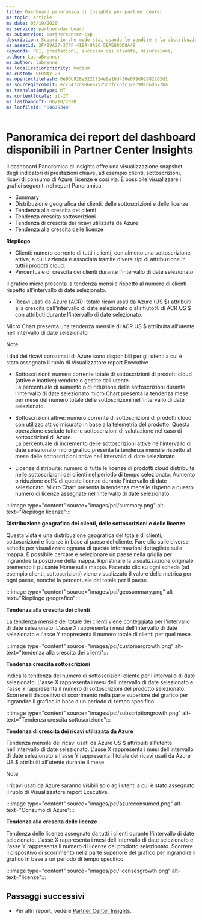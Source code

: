 ```yaml
---
title: Dashboard panoramica di Insights per partner Center
ms.topic: article
ms.date: 05/19/2020
ms.service: partner-dashboard
ms.subservice: partnercenter-csp
description: Scopri in che modo stai usando le vendite e la distribuzione, la crescita dei clienti e la crescita dei ricavi con le licenze, le sottoscrizioni e il consumo di Azure.
ms.assetid: 2F4B9A27-37FF-41E4-8A26-5EAE88DD8A49
keywords: PCI, prestazioni, successo dei clienti, misurazioni,
author: LauraBrenner
ms.author: labrenne
ms.localizationpriority: medium
ms.custom: SEOMAY.20
ms.openlocfilehash: 0e96b928e5221f34e9a16d430e079d02882263d1
ms.sourcegitcommit: ecc5472c986e67525dbfcc6fc328c991d6db77ba
ms.translationtype: MT
ms.contentlocale: it-IT
ms.lasthandoff: 06/10/2020
ms.locfileid: "84679348"
---
```

# <a name="overview-dashboard-reports-available-in-partner-center-insights"></a>Panoramica dei report del dashboard disponibili in Partner Center Insights
 
Il dashboard Panoramica di Insights offre una visualizzazione snapshot degli indicatori di prestazioni chiave, ad esempio clienti, sottoscrizioni, ricavi di consumo di Azure, licenze e così via. È possibile visualizzare i grafici seguenti nel report Panoramica. 

- Summary  
- Distribuzione geografica dei clienti, delle sottoscrizioni e delle licenze  
- Tendenza alla crescita dei clienti 
- Tendenza crescita sottoscrizioni 
- Tendenza di crescita dei ricavi utilizzata da Azure 
- Tendenza alla crescita delle licenze 

**Riepilogo**

- Clienti: numero corrente di tutti i clienti, con almeno una sottoscrizione attiva, a cui l'azienda è associata tramite diversi tipi di attribuzione in tutti i prodotti cloud. 
- Percentuale di crescita dei clienti durante l'intervallo di date selezionato 

Il grafico micro presenta la tendenza mensile rispetto al numero di clienti rispetto all'intervallo di date selezionato. 

 
- Ricavi usati da Azure (ACR): totale ricavi usati da Azure (US $) attribuiti alla crescita dell'intervallo di date selezionato o al rifiuto% di ACR US $ con attributi durante l'intervallo di date selezionato.

Micro Chart presenta una tendenza mensile di ACR US $ attribuita all'utente nell'intervallo di date selezionato 
>[!Note] 
>I dati dei ricavi consumati di Azure sono disponibili per gli utenti a cui è stato assegnato il ruolo di Visualizzatore report Executive 
 
- Sottoscrizioni: numero corrente totale di sottoscrizioni di prodotti cloud (attive e inattive) vendute o gestite dall'utente.  
La percentuale di aumento o di riduzione delle sottoscrizioni durante l'intervallo di date selezionato micro Chart presenta la tendenza mese per mese del numero totale delle sottoscrizioni nell'intervallo di date selezionato. 
 
- Sottoscrizioni attive: numero corrente di sottoscrizioni di prodotti cloud con utilizzo attivo misurato in base alla telemetria del prodotto. Questa operazione esclude tutte le sottoscrizioni di valutazione nel caso di sottoscrizioni di Azure.  
La percentuale di incremento delle sottoscrizioni attive nell'intervallo di date selezionato micro grafico presenta la tendenza mensile rispetto al mese delle sottoscrizioni attive nell'intervallo di date selezionato 
 
- Licenze distribuite: numero di tutte le licenze di prodotti cloud distribuite nelle sottoscrizioni dei clienti nel periodo di tempo selezionato. Aumento o riduzione del% di queste licenze durante l'intervallo di date selezionato. Micro Chart presenta la tendenza mensile rispetto a questo numero di licenze assegnate nell'intervallo di date selezionato.

:::image type="content" source="images/pci/summary.png" alt-text="Riepilogo licenze":::

**Distribuzione geografica dei clienti, delle sottoscrizioni e delle licenze** 

Questa vista è una distribuzione geografica del totale di clienti, sottoscrizioni e licenze in base al paese del cliente. Fare clic sulle diverse schede per visualizzare ognuna di queste informazioni dettagliate sulla mappa. È possibile cercare e selezionare un paese nella griglia per ingrandire la posizione della mappa. Ripristinare la visualizzazione originale premendo il pulsante Home sulla mappa. Facendo clic su ogni scheda (ad esempio clienti, sottoscrizioni) viene visualizzato il valore della metrica per ogni paese, nonché la percentuale del totale per il paese.  

:::image type="content" source="images/pci/geosummary.png" alt-text="Riepilogo geografico":::

**Tendenza alla crescita dei clienti**

La tendenza mensile del totale dei clienti viene conteggiata per l'intervallo di date selezionato. L'asse X rappresenta i mesi dell'intervallo di date selezionato e l'asse Y rappresenta il numero totale di clienti per quel mese. 

:::image type="content" source="images/pci/customergrowth.png" alt-text="tendenza alla crescita dei clienti":::

**Tendenza crescita sottoscrizioni**

Indica la tendenza del numero di sottoscrizioni cliente per l'intervallo di date selezionato. L'asse X rappresenta i mesi dell'intervallo di date selezionato e l'asse Y rappresenta il numero di sottoscrizioni del prodotto selezionato. Scorrere il dispositivo di scorrimento nella parte superiore del grafico per ingrandire il grafico in base a un periodo di tempo specifico. 

:::image type="content" source="images/pci/subscriptiongrowth.png" alt-text="Tendenza crescita sottoscrizione":::

**Tendenza di crescita dei ricavi utilizzata da Azure**

Tendenza mensile dei ricavi usati da Azure US $ attribuiti all'utente nell'intervallo di date selezionato. L'asse X rappresenta i mesi dell'intervallo di date selezionato e l'asse Y rappresenta il totale dei ricavi usati da Azure US $ attribuiti all'utente durante il mese.
   
>[!Note] 
>I ricavi usati da Azure saranno visibili solo agli utenti a cui è stato assegnato il ruolo di Visualizzatore report Executive. 

:::image type="content" source="images/pci/azureconsumed.png" alt-text="Consumo di Azure":::

**Tendenza alla crescita delle licenze**
 
Tendenza delle licenze assegnate da tutti i clienti durante l'intervallo di date selezionato. L'asse X rappresenta i mesi dell'intervallo di date selezionato e l'asse Y rappresenta il numero di licenze del prodotto selezionato. Scorrere il dispositivo di scorrimento nella parte superiore del grafico per ingrandire il grafico in base a un periodo di tempo specifico.  

:::image type="content" source="images/pci/licensesgrowth.png" alt-text="licenze":::

## <a name="next-steps"></a>Passaggi successivi

- Per altri report, vedere [Partner Center Insights](partner-center-insights.md).
